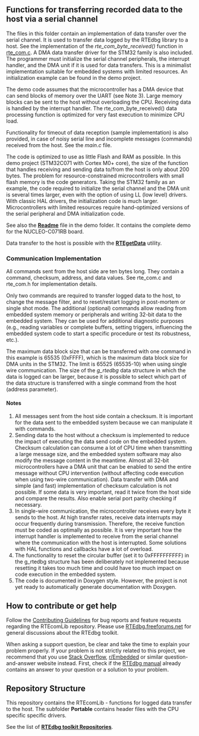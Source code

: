 ## Functions for transferring recorded data to the host via a serial channel

The files in this folder contain an implementation of data transfer over the serial channel. It is used to transfer data logged by the RTEdbg library to a host. See the implementation of the *rte_com_byte_received()* function in [rte_com.c](./rte_com.c). A DMA data transfer driver for the STM32 family is also included. The programmer must initialize the serial channel peripherals, the interrupt handler, and the DMA unit if it is used for data transfers. This is a minimalist implementation suitable for embedded systems with limited resources.
An initialization example can be found in the demo project.

The demo code assumes that the microcontroller has a DMA device that can send blocks of memory over the UART (see Note 3). Large memory blocks can be sent to the host without overloading the CPU. Receiving data is handled by the interrupt handler. The rte_com_byte_received() data processing function is optimized for very fast execution to minimize CPU load.

Functionality for timeout of data reception (sample implementation) is also provided, in case of noisy serial line and incomplete messages (commands) received from the host. See the *main.c* file.

The code is optimized to use as little Flash and RAM as possible. In this demo project (STM32C071 with Cortex M0+ core), the size of the function that handles receiving and sending data to/from the host is only about 200 bytes. The problem for resource-constrained microcontrollers with small flash memory is the code generators. Taking the STM32 family as an example, the code required to initialize the serial channel and the DMA unit is several times larger, even with the option of using LL (low level) drivers. With classic HAL drivers, the initialization code is much larger. Microcontrollers with limited resources require hand-optimized versions of the serial peripheral and DMA initialization code.

See also the **[Readme](https://github.com/RTEdbg/RTEcomLib_NUCLEO_C071RB_Demo/blob/master/README.md)** file in the demo folder. It contains the complete demo for the NUCLEO-C071RB board.

Data transfer to the host is possible with the **[RTEgetData](https://github.com/RTEdbg/RTEgetData)** utility.

### Communication Implementation
All commands sent from the host side are ten bytes long. They contain a command, checksum, address, and data values. See rte_com.c and rte_com.h for implementation details.

Only two commands are required to transfer logged data to the host, to change the message filter, and to reset/restart logging in post-mortem or single shot mode. The additional (optional) commands allow reading from embedded system memory or peripherals and writing 32-bit data to the embedded system. They can be used for additional diagnostic purposes (e.g., reading variables or complete buffers, setting triggers, influencing the embedded system code to start a specific procedure or test its robustness, etc.).

The maximum data block size that can be transferred with one command in this example is 65535 (0xFFFF), which is the maximum data block size for DMA units in the STM32. The limit is 65525 (65535-10) when using single wire communication. The size of the *g_rtedbg* data structure in which the data is logged can be larger, because it is possible to select which part of the data structure is transferred with a single command from the host (address parameter).

#### Notes
1. All messages sent from the host side contain a checksum. It is important for the data sent to the embedded system because we can manipulate it with commands.
2. Sending data to the host without a checksum is implemented to reduce the impact of executing the data send code on the embedded system. Checksum calculation can consume a lot of CPU time when transmitting a large message size, and the embedded system software may also modify the message content in the meantime. Almost all 32-bit microcontrollers have a DMA unit that can be enabled to send the entire message without CPU intervention (without affecting code execution when using two-wire communication). Data transfer with DMA and simple (and fast) implementation of checksum calculation is not possible. If some data is very important, read it twice from the host side and compare the results. Also enable serial port parity checking if necessary.
3. In single-wire communication, the microcontroller receives every byte it sends to the host. At high transfer rates, receive data interrupts may occur frequently during transmission. Therefore, the receive function must be coded as optimally as possible. It is very important how the interrupt handler is implemented to receive from the serial channel where the communication with the host is interrupted. Some solutions with HAL functions and callbacks have a lot of overload.
4. The functionality to reset the circular buffer (set it to 0xFFFFFFFFFF) in the g_rtedbg structure has been deliberately not implemented because resetting it takes too much time and could have too much impact on code execution in the embedded system.
5. The code is documented in Doxygen style. However, the project is not yet ready to automatically generate documentation with Doxygen.

## How to contribute or get help
Follow the [Contributing Guidelines](https://github.com/RTEdbg/RTEdbg/blob/master/docs/CONTRIBUTING.md) for bug reports and feature requests regarding the RTEcomLib repository. 
Please use [RTEdbg.freeforums.net](https://rtedbg.freeforums.net/) for general discussions about the RTEdbg toolkit.

When asking a support question, be clear and take the time to explain your problem properly. If your problem is not strictly related to this project, we recommend that you use [Stack Overflow](https://stackoverflow.com/), [r/Embedded](https://www.reddit.com/r/embedded/) or similar question-and-answer website instead. First, check if the [RTEdbg manual](https://github.com/RTEdbg/RTEdbg/releases/download/Documentation/RTEdbg.library.and.tools.manual.pdf) already contains an answer to your question or a solution to your problem.

## Repository Structure
This repository contains the RTEcomLib - functions for logged data transfer to the host. The subfolder **Portable** contains header files with the CPU specific specific drivers.

See the list of **[RTEdbg toolkit Repositories](https://github.com/RTEdbg/RTEdbg/blob/master/README.md#Repository-Structure)**.
